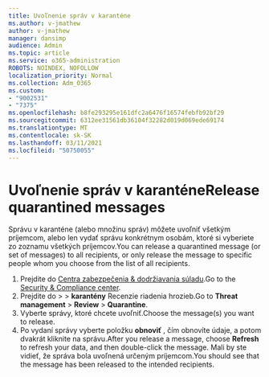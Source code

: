 ```yaml
---
title: Uvoľnenie správ v karanténe
ms.author: v-jmathew
author: v-jmathew
manager: dansimp
audience: Admin
ms.topic: article
ms.service: o365-administration
ROBOTS: NOINDEX, NOFOLLOW
localization_priority: Normal
ms.collection: Adm_O365
ms.custom:
- "9002531"
- "7375"
ms.openlocfilehash: b8fe293295e161dfc2a6476f16574febfb92bf29
ms.sourcegitcommit: 6312ee31561db36104f32282d019d069ede69174
ms.translationtype: MT
ms.contentlocale: sk-SK
ms.lasthandoff: 03/11/2021
ms.locfileid: "50750055"
---
```

# <a name="release-quarantined-messages"></a><span data-ttu-id="e9e1a-102">Uvoľnenie správ v karanténe</span><span class="sxs-lookup"><span data-stu-id="e9e1a-102">Release quarantined messages</span></span>

<span data-ttu-id="e9e1a-103">Správu v karanténe (alebo množinu správ) môžete uvoľniť všetkým príjemcom, alebo len vydať správu konkrétnym osobám, ktoré si vyberiete zo zoznamu všetkých príjemcov.</span><span class="sxs-lookup"><span data-stu-id="e9e1a-103">You can release a quarantined message (or set of messages) to all recipients, or only release the message to specific people whom you choose from the list of all recipients.</span></span>

1. <span data-ttu-id="e9e1a-104">Prejdite do [Centra zabezpečenia & dodržiavania súladu](https://go.microsoft.com/fwlink/p/?linkid=2077143).</span><span class="sxs-lookup"><span data-stu-id="e9e1a-104">Go to the [Security & Compliance center](https://go.microsoft.com/fwlink/p/?linkid=2077143).</span></span>
2. <span data-ttu-id="e9e1a-105">Prejdite do   >    >  **karantény** Recenzie riadenia hrozieb.</span><span class="sxs-lookup"><span data-stu-id="e9e1a-105">Go to **Threat management** > **Review** > **Quarantine**.</span></span>
3. <span data-ttu-id="e9e1a-106">Vyberte správy, ktoré chcete uvoľniť.</span><span class="sxs-lookup"><span data-stu-id="e9e1a-106">Choose the message(s) you want to release.</span></span>
4. <span data-ttu-id="e9e1a-107">Po vydaní správy vyberte položku **obnoviť** , čím obnovíte údaje, a potom dvakrát kliknite na správu.</span><span class="sxs-lookup"><span data-stu-id="e9e1a-107">After you release a message, choose **Refresh** to refresh your data, and then double-click the message.</span></span> <span data-ttu-id="e9e1a-108">Mali by ste vidieť, že správa bola uvoľnená určeným príjemcom.</span><span class="sxs-lookup"><span data-stu-id="e9e1a-108">You should see that the message has been released to the intended recipients.</span></span>
